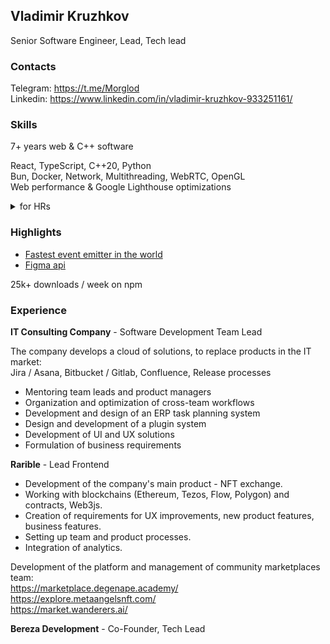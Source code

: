 ## Vladimir Kruzhkov

Senior Software Engineer, Lead, Tech lead

### Contacts

Telegram: https://t.me/Morglod  
Linkedin: https://www.linkedin.com/in/vladimir-kruzhkov-933251161/

### Skills

7+ years web & C++ software

React, TypeScript, C++20, Python  
Bun, Docker, Network, Multithreading, WebRTC, OpenGL  
Web performance & Google Lighthouse optimizations

<details>
  <summary>
    for HRs
  </summary>
HTML5, JavaScript, ES6, NodeJS, SCSS, Git, SQL, WebSockets
</details>

### Highlights

* [Fastest event emitter in the world](https://GitHub.com/Morglod/tseep)
* [Figma api](https://github.com/didoo/figma-api)

25k+ downloads / week on npm

### Experience

**IT Consulting Company** - Software Development Team Lead

The company develops a cloud of solutions, to replace products in the IT market:  
Jira / Asana, Bitbucket / Gitlab, Confluence, Release processes

* Mentoring team leads and product managers  
* Organization and optimization of cross-team workflows  
* Development and design of an ERP task planning system  
* Design and development of a plugin system  
* Development of UI and UX solutions  
* Formulation of business requirements  

**Rarible** - Lead Frontend

* Development of the company's main product - NFT exchange.
* Working with blockchains (Ethereum, Tezos, Flow, Polygon) and contracts, Web3js.
* Creation of requirements for UX improvements, new product features, business features.
* Setting up team and product processes.
* Integration of analytics.

Development of the platform and management of community marketplaces team:  
https://marketplace.degenape.academy/  
https://explore.metaangelsnft.com/  
https://market.wanderers.ai/

**Bereza Development** - Co-Founder, Tech Lead


